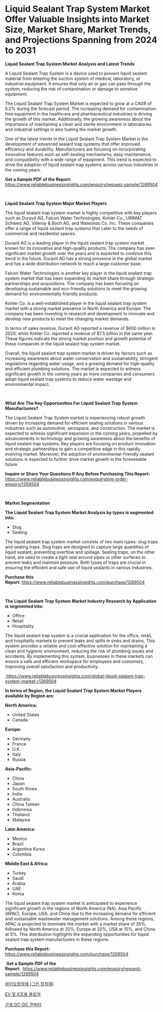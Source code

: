 <p><h1>Liquid Sealant Trap System Market Offer Valuable Insights into Market Size, Market Share, Market Trends, and Projections Spanning from 2024 to 2031</h1></p><p><strong>Liquid Sealant Trap System Market Analysis and Latest Trends</strong></p>
<p><p>A Liquid Sealant Trap System is a device used to prevent liquid sealant material from entering the suction system of medical, laboratory, or industrial equipment. It ensures that only air or gas can pass through the system, reducing the risk of contamination or damage to sensitive equipment.</p><p>The Liquid Sealant Trap System Market is expected to grow at a CAGR of 5.2% during the forecast period. The increasing demand for contamination-free equipment in the healthcare and pharmaceutical industries is driving the growth of this market. Additionally, the growing awareness about the importance of maintaining a clean and sterile environment in laboratories and industrial settings is also fueling the market growth.</p><p>One of the latest trends in the Liquid Sealant Trap System Market is the development of advanced sealant trap systems that offer improved efficiency and durability. Manufacturers are focusing on incorporating innovative features such as self-sealing mechanisms, easy maintenance, and compatibility with a wide range of equipment. This trend is expected to drive the adoption of liquid sealant trap systems across various industries in the coming years.</p></p>
<p><strong>Get a Sample PDF of the Report:&nbsp;</strong> <a href="https://www.reliablebusinessinsights.com/enquiry/request-sample/1269504">https://www.reliablebusinessinsights.com/enquiry/request-sample/1269504</a></p>
<p>&nbsp;</p>
<p><strong>Liquid Sealant Trap System Major Market Players</strong></p>
<p><p>The liquid sealant trap system market is highly competitive with key players such as Duravit AG, Falcon Water Technologies, Kohler Co., URIMAT Schweiz AG, Villeroy & Boch AG, and Waterless Co. Inc. These companies offer a range of liquid sealant trap systems that cater to the needs of commercial and residential spaces.</p><p>Duravit AG is a leading player in the liquid sealant trap system market known for its innovative and high-quality products. The company has seen significant market growth over the years and is expected to continue this trend in the future. Duravit AG has a strong presence in the global market and has a wide distribution network to reach a large customer base.</p><p>Falcon Water Technologies is another key player in the liquid sealant trap system market that has been expanding its market share through strategic partnerships and acquisitions. The company has been focusing on developing sustainable and eco-friendly solutions to meet the growing demand for environmentally friendly products.</p><p>Kohler Co. is a well-established player in the liquid sealant trap system market with a strong market presence in North America and Europe. The company has been investing in research and development to innovate and develop new products to meet the changing market demands.</p><p>In terms of sales revenue, Duravit AG reported a revenue of $600 million in 2020, while Kohler Co. reported a revenue of $7.5 billion in the same year. These figures indicate the strong market position and growth potential of these companies in the liquid sealant trap system market.</p><p>Overall, the liquid sealant trap system market is driven by factors such as increasing awareness about water conservation and sustainability, stringent regulations regarding water usage, and a growing demand for high-quality and efficient plumbing solutions. The market is expected to witness significant growth in the coming years as more companies and consumers adopt liquid sealant trap systems to reduce water wastage and environmental impact.</p></p>
<p>&nbsp;</p>
<p><strong>What Are The Key Opportunities For Liquid Sealant Trap System Manufacturers?</strong></p>
<p><p>The Liquid Sealant Trap System market is experiencing robust growth driven by increasing demand for efficient sealing solutions in various industries such as automotive, aerospace, and construction. The market is expected to witness significant expansion in the coming years, propelled by advancements in technology and growing awareness about the benefits of liquid sealant trap systems. Key players are focusing on product innovation and strategic partnerships to gain a competitive edge in this rapidly evolving market. Moreover, the adoption of environmental-friendly sealant solutions is expected to further drive market growth in the foreseeable future.</p></p>
<p><strong>Inquire or Share Your Questions If Any Before Purchasing This Report:</strong> <a href="https://www.reliablebusinessinsights.com/enquiry/pre-order-enquiry/1269504">https://www.reliablebusinessinsights.com/enquiry/pre-order-enquiry/1269504</a></p>
<p>&nbsp;</p>
<p><strong>Market Segmentation</strong></p>
<p><strong>The Liquid Sealant Trap System Market Analysis by types is segmented into:</strong></p>
<p><ul><li>Slug</li><li>Sealing</li></ul></p>
<p><p>The liquid sealant trap system market consists of two main types: slug traps and sealing traps. Slug traps are designed to capture large quantities of liquid sealant, preventing overflow and spillage. Sealing traps, on the other hand, are used to create a tight seal around pipes or other surfaces to prevent leaks and maintain pressure. Both types of traps are crucial in ensuring the efficient and safe use of liquid sealants in various industries.</p></p>
<p><strong>Purchase this Report:&nbsp;</strong><a href="https://www.reliablebusinessinsights.com/purchase/1269504">https://www.reliablebusinessinsights.com/purchase/1269504</a></p>
<p>&nbsp;</p>
<p><strong>The Liquid Sealant Trap System Market Industry Research by Application is segmented into:</strong></p>
<p><ul><li>Office</li><li>Retail</li><li>Hospitality</li></ul></p>
<p><p>The liquid sealant trap system is a crucial application for the office, retail, and hospitality markets to prevent leaks and spills in sinks and drains. This system provides a reliable and cost-effective solution for maintaining a clean and hygienic environment, reducing the risk of plumbing issues and accidents. By implementing this system, businesses in these markets can ensure a safe and efficient workspace for employees and customers, improving overall satisfaction and productivity.</p></p>
<p><a href="https://www.reliablebusinessinsights.com/global-liquid-sealant-trap-system-market-r1269504">&nbsp;https://www.reliablebusinessinsights.com/global-liquid-sealant-trap-system-market-r1269504</a></p>
<p><strong>In terms of Region, the Liquid Sealant Trap System Market Players available by Region are:</strong></p>
<p>
    <p> <strong> North America: </strong>
        <ul>
            <li>United States</li>
            <li>Canada</li>
        </ul>
        </p> 
    <p> <strong> Europe: </strong>
        <ul>
            <li>Germany</li>
            <li>France</li>
            <li>U.K.</li>
            <li>Italy</li>
            <li>Russia</li>
        </ul>
        </p> 
    <p> <strong> Asia-Pacific: </strong>
        <ul>
            <li>China</li>
            <li>Japan</li>
            <li>South Korea</li>
            <li>India</li>
            <li>Australia</li>
            <li>China Taiwan</li>
            <li>Indonesia</li>
            <li>Thailand</li>
            <li>Malaysia</li>
        </ul>
        </p> 
    <p> <strong> Latin America: </strong>
        <ul>
            <li>Mexico</li>
            <li>Brazil</li>
            <li>Argentina Korea</li>
            <li>Colombia</li>
        </ul>
        </p> 
    <p> <strong> Middle East & Africa: </strong>
        <ul>
            <li>Turkey</li>
            <li>Saudi</li>
            <li>Arabia</li>
            <li>UAE</li>
            <li>Korea</li>
        </ul>
    </p>
    </p>
<p><p>The liquid sealant trap system market is anticipated to experience significant growth in the regions of North America (NA), Asia Pacific (APAC), Europe, USA, and China due to the increasing demand for efficient and sustainable wastewater management solutions. Among these regions, APAC is projected to dominate the market with a market share of 35%, followed by North America at 25%, Europe at 20%, USA at 15%, and China at 5%. This distribution highlights the expanding opportunities for liquid sealant trap system manufacturers in these regions.</p></p>
<p><strong>Purchase this Report: </strong><a href="https://www.reliablebusinessinsights.com/purchase/1269504">https://www.reliablebusinessinsights.com/purchase/1269504</a></p>
<p>&nbsp;<strong>Get a Sample PDF of the Report:&nbsp;&nbsp;</strong><a href="https://www.reliablebusinessinsights.com/enquiry/request-sample/1269504">https://www.reliablebusinessinsights.com/enquiry/request-sample/1269504</a></p>
<p><strong></strong></p>
<p><p><a href="https://github.com/iansanftyord09878/Market-Research-Report-List-2/blob/main/173751891652.md">바이오접착제 (그린 접착제)</a></p><p><a href="https://github.com/TitusBoyer1/Market-Research-Report-List-1/blob/main/198770691653.md">EV 및 ICE용 클로저</a></p><p><a href="https://github.com/Skyleitney456456/Market-Research-Report-List-2/blob/main/934013291650.md">군용 DC-DC 컨버터</a></p></p>